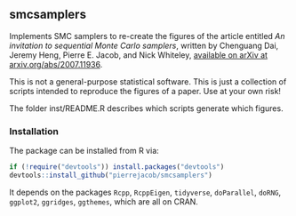 
## smcsamplers

Implements SMC samplers to re-create the figures of the article entitled
*An invitation to sequential Monte Carlo samplers*, written by Chenguang
Dai, Jeremy Heng, Pierre E. Jacob, and Nick Whiteley, [available on
arXiv at arxiv.org/abs/2007.11936](https://arxiv.org/abs/2007.11936).

This is not a general-purpose statistical software. This is just a
collection of scripts intended to reproduce the figures of a paper. Use
at your own risk!

The folder inst/README.R describes which scripts generate which figures.

### Installation

The package can be installed from R via:

``` r
if (!require("devtools")) install.packages("devtools")
devtools::install_github("pierrejacob/smcsamplers")
```

It depends on the packages `Rcpp`, `RcppEigen`, `tidyverse`,
`doParallel`, `doRNG`, `ggplot2`, `ggridges`, `ggthemes`, which are all
on CRAN.

